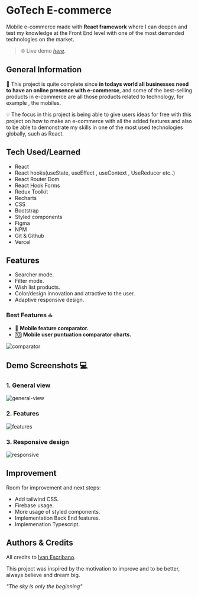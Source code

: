# GoTech E-commerce

Mobile e-commerce made with **React framework** where I can deepen and test my knowledge at the Front End level with one of the most demanded technologies on the market.

> 🌐 Live demo [_here_](https://react-ecommerce-mobile-topaz.vercel.app/).

## General Information

🛒 This project is quite complete since **in todays world all businesses need to have an online presence with e-commerce**, and some of the best-selling products in e-commerce are all those products related to technology, for example , the mobiles.

💡 The focus in this project is being able to give users ideas for free with this project on how to make an e-commerce with all the added features and also to be able to demonstrate my skills in one of the most used technologies globally, such as React.

## Tech Used/Learned

- React
- React hooks(useState, useEffect , useContext , UseReducer etc..)
- React Router Dom
- React Hook Forms
- Redux Toolkit
- Recharts
- CSS
- Bootstrap
- Styled components
- Figma
- NPM
- Git & Github
- Vercel

## Features

- Searcher mode.
- Filter mode.
- Wish list products.
- Color/design innovation and atractive to the user.
- Adaptive responsive design.

### Best Features 🔝

- 📱 **Mobile feature comparator.**
- 🔟 **Mobile user puntuation comparator charts.**

![comparator](https://user-images.githubusercontent.com/82597141/187143827-4b400ca6-7e84-463c-8719-81f569e02d23.gif)

## Demo Screenshots 💻

### 1.  General view
![general-view](https://user-images.githubusercontent.com/82597141/187143833-e8416e9f-b7f4-4a14-a62d-61c69954b42a.gif)

### 2.  Features
![features](https://user-images.githubusercontent.com/82597141/187143829-b229df1e-59ad-4470-9b19-151b3d100faa.gif)

 ### 3. Responsive design
![responsive](https://user-images.githubusercontent.com/82597141/187143834-43496f79-bb32-4218-bbf8-2b19c95a319e.gif)

## Improvement

Room for improvement and next steps:

- Add tailwind CSS.
- Firebase usage.
- More usage of styled components.
- Implementation Back End features.
- Implemenation Typescript.

## Authors & Credits

All credits to [Ivan Escribano](https://github.com/ivan-escribano).

This project was inspired by the motivation to improve and to be better, always believe and dream big.

_"The sky is only the beginning"_
